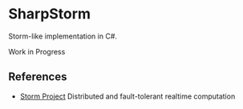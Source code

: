 # SharpStorm

Storm-like implementation in C#.

Work in Progress

## References

- [Storm Project](http://storm-project.net/) Distributed and fault-tolerant realtime computation
